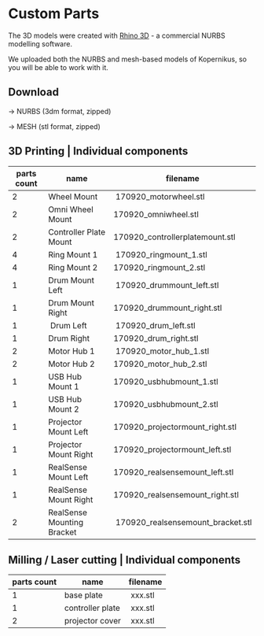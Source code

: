 # Custom Parts

The 3D models were created with [Rhino 3D](https://www.rhino3d.com) - a commercial NURBS modelling software.

We uploaded both the NURBS and mesh-based models of Kopernikus, so you will be able to work with it.

## Download

-> NURBS (3dm format, zipped)

-> MESH (stl format, zipped)

## 3D Printing | Individual components

| parts count | name | filename |
| --- | --- | --- |
| 2 | Wheel Mount | 170920_motorwheel.stl |
| 2 | Omni Wheel Mount | 170920_omniwheel.stl |
| 2 | Controller Plate Mount | 170920_controllerplatemount.stl |
| 4 | Ring Mount 1 | 170920_ringmount_1.stl |
| 4 | Ring Mount 2 | 170920_ringmount_2.stl |
| 1 | Drum Mount Left | 170920_drummount_left.stl |
| 1 | Drum Mount Right | 170920_drummount_right.stl |
| 1 | Drum Left | 170920_drum_left.stl |
| 1 | Drum Right | 170920_drum_right.stl |
| 2 | Motor Hub 1 | 170920_motor_hub_1.stl |
| 2 | Motor Hub 2 | 170920_motor_hub_2.stl |
| 1 | USB Hub Mount 1 | 170920_usbhubmount_1.stl |
| 1 | USB Hub Mount 2 | 170920_usbhubmount_2.stl |
| 1 | Projector Mount Left | 170920_projectormount_right.stl |
| 1 | Projector Mount Right | 170920_projectormount_left.stl |
| 1 | RealSense Mount Left | 170920_realsensemount_left.stl |
| 1 | RealSense Mount Right | 170920_realsensemount_right.stl |
| 2 | RealSense Mounting Bracket | 170920_realsensemount_bracket.stl |

## Milling / Laser cutting | Individual components

| parts count | name | filename |
| --- | --- | --- |
| 1 | base plate | xxx.stl |
| 1 | controller plate | xxx.stl |
| 2 | projector cover | xxx.stl |